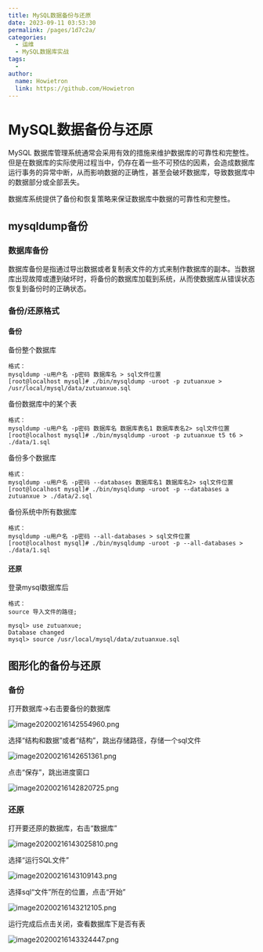 ```yaml
---
title: MySQL数据备份与还原
date: 2023-09-11 03:53:30
permalink: /pages/1d7c2a/
categories:
  - 运维
  - MySQL数据库实战
tags:
  - 
author: 
  name: Howietron
  link: https://github.com/Howietron
---
```

# MySQL数据备份与还原

MySQL 数据库管理系统通常会采用有效的措施来维护数据库的可靠性和完整性。但是在数据库的实际使用过程当中，仍存在着一些不可预估的因素，会造成数据库运行事务的异常中断，从而影响数据的正确性，甚至会破坏数据库，导致数据库中的数据部分或全部丢失。

数据库系统提供了备份和恢复策略来保证数据库中数据的可靠性和完整性。

## mysqldump备份

### 数据库备份

数据库备份是指通过导出数据或者复制表文件的方式来制作数据库的副本。当数据库出现故障或遭到破坏时，将备份的数据库加载到系统，从而使数据库从错误状态恢复到备份时的正确状态。

### 备份/还原格式

#### 备份

备份整个数据库

```
格式：
mysqldump -u用户名 -p密码 数据库名 > sql文件位置
[root@localhost mysql]# ./bin/mysqldump -uroot -p zutuanxue > /usr/local/mysql/data/zutuanxue.sql
```

备份数据库中的某个表

```
格式：
mysqldump -u用户名 -p密码 数据库名 数据库表名1 数据库表名2> sql文件位置
[root@localhost mysql]# ./bin/mysqldump -uroot -p zutuanxue t5 t6 > ./data/1.sql
```

备份多个数据库

```
格式：
mysqldump -u用户名 -p密码 --databases 数据库名1 数据库名2> sql文件位置
[root@localhost mysql]# ./bin/mysqldump -uroot -p --databases a zutuanxue > ./data/2.sql
```

备份系统中所有数据库

```
格式：
mysqldump -u用户名 -p密码 --all-databases > sql文件位置
[root@localhost mysql]# ./bin/mysqldump -uroot -p --all-databases > ./data/1.sql
```

#### 还原

登录mysql数据库后

```mysql
格式：
source 导入文件的路径;

mysql> use zutuanxue;
Database changed
mysql> source /usr/local/mysql/data/zutuanxue.sql
```

## 图形化的备份与还原

### 备份

打开数据库->右击要备份的数据库

![image20200216142554960.png](https://www.zutuanxue.com:8000/static/media/images/2020/10/24/1603521654232.png)

选择“结构和数据”或者“结构”，跳出存储路径，存储一个sql文件

![image20200216142651361.png](https://www.zutuanxue.com:8000/static/media/images/2020/10/24/1603521671030.png)

点击“保存”，跳出进度窗口

![image20200216142820725.png](https://www.zutuanxue.com:8000/static/media/images/2020/10/24/1603521684164.png)

### 还原

打开要还原的数据库，右击“数据库”

![image20200216143025810.png](https://www.zutuanxue.com:8000/static/media/images/2020/10/24/1603521704494.png)

选择“运行SQL文件”

![image20200216143109143.png](https://www.zutuanxue.com:8000/static/media/images/2020/10/24/1603521717747.png)

选择sql“文件”所在的位置，点击“开始”

![image20200216143212105.png](https://www.zutuanxue.com:8000/static/media/images/2020/10/24/1603521732225.png)

运行完成后点击关闭，查看数据库下是否有表

![image20200216143324447.png](https://www.zutuanxue.com:8000/static/media/images/2020/10/24/1603521748776.png)



